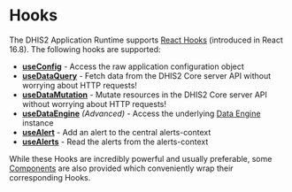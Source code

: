 # Hooks

The DHIS2 Application Runtime supports [React Hooks](https://reactjs.org/docs/hooks-intro.html) (introduced in React 16.8). The following hooks are supported:

-   [**useConfig**](useConfig) - Access the raw application configuration object
-   [**useDataQuery**](useDataQuery) - Fetch data from the DHIS2 Core server API without worrying about HTTP requests!
-   [**useDataMutation**](useDataMutation) - Mutate resources in the DHIS2 Core server API without worrying about HTTP requests!
-   [**useDataEngine**](useDataEngine) _(Advanced)_ - Access the underlying [Data Engine](../advanced/DataEngine) instance
-   [**useAlert**](useAlert) - Add an alert to the central alerts-context
-   [**useAlerts**](useAlerts) - Read the alerts from the alerts-context

While these Hooks are incredibly powerful and usually preferable, some [Components](/docs/app-runtime/components) are also provided which conveniently wrap their corresponding Hooks.
